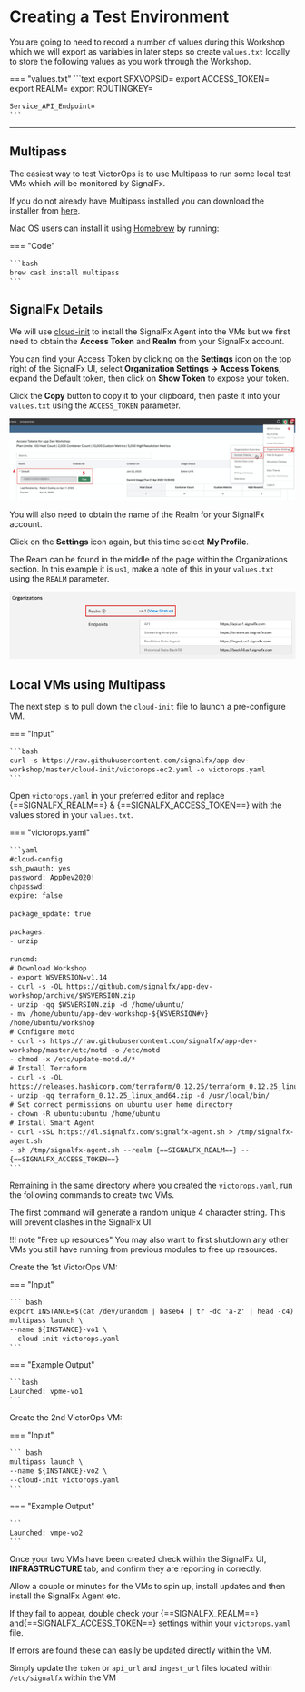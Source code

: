 # Creating a Test Environment

You are going to need to record a number of values during this Workshop which we will export as variables in later steps so create `values.txt` locally to store the following values as you work through the Workshop.

=== "values.txt"
    ```text
    export SFXVOPSID=
    export ACCESS_TOKEN=
    export REALM=
    export ROUTINGKEY=

    Service_API_Endpoint=
    ```

---

## Multipass

The easiest way to test VictorOps is to use Multipass to run some local test VMs which will be monitored by SignalFx.

If you do not already have Multipass installed you can download the installer from [here](https://multipass.run/).

Mac OS users can install it using [Homebrew](https://brew.sh/) by running:

=== "Code"

    ```bash
    brew cask install multipass
    ```

## SignalFx Details

We will use [cloud-init](https://cloudinit.readthedocs.io/en/latest/) to install the SignalFx Agent into the VMs but we first need to obtain the **Access Token** and **Realm** from your SignalFx account.

You can find your Access Token by clicking on the **Settings** icon on the top right of the SignalFx UI, select **Organization Settings → Access Tokens**, expand the Default token, then click on **Show Token** to expose your token.

Click the **Copy** button to copy it to your clipboard, then paste it into your `values.txt` using the `ACCESS_TOKEN` parameter.

![Access Token](../../images/victorops/m7-access-token.png)

You will also need to obtain the name of the Realm for your SignalFx account.

Click on the **Settings** icon again, but this time select **My Profile**.

The Ream can be found in the middle of the page within the Organizations section.  In this example it is `us1`, make a note of this in your `values.txt` using the `REALM` parameter.

![Realm](../../images/victorops/m7-realm.png)

## Local VMs using Multipass

The next step is to pull down the `cloud-init` file to launch a pre-configure VM.

=== "Input"

    ```bash
    curl -s https://raw.githubusercontent.com/signalfx/app-dev-workshop/master/cloud-init/victorops-ec2.yaml -o victorops.yaml
    ```

Open `victorops.yaml` in your preferred editor and replace {==SIGNALFX_REALM==} & {==SIGNALFX_ACCESS_TOKEN==} with the values stored in your `values.txt`.

=== "victorops.yaml"

    ```yaml
    #cloud-config
    ssh_pwauth: yes
    password: AppDev2020!
    chpasswd:
    expire: false

    package_update: true

    packages:
    - unzip

    runcmd:
    # Download Workshop
    - export WSVERSION=v1.14
    - curl -s -OL https://github.com/signalfx/app-dev-workshop/archive/$WSVERSION.zip
    - unzip -qq $WSVERSION.zip -d /home/ubuntu/
    - mv /home/ubuntu/app-dev-workshop-${WSVERSION#v} /home/ubuntu/workshop
    # Configure motd
    - curl -s https://raw.githubusercontent.com/signalfx/app-dev-workshop/master/etc/motd -o /etc/motd
    - chmod -x /etc/update-motd.d/*
    # Install Terraform
    - curl -s -OL https://releases.hashicorp.com/terraform/0.12.25/terraform_0.12.25_linux_amd64.zip
    - unzip -qq terraform_0.12.25_linux_amd64.zip -d /usr/local/bin/
    # Set correct permissions on ubuntu user home directory
    - chown -R ubuntu:ubuntu /home/ubuntu
    # Install Smart Agent
    - curl -sSL https://dl.signalfx.com/signalfx-agent.sh > /tmp/signalfx-agent.sh
    - sh /tmp/signalfx-agent.sh --realm {==SIGNALFX_REALM==} -- {==SIGNALFX_ACCESS_TOKEN==}
    ```

Remaining in the same directory where you created the `victorops.yaml`, run the following commands to create two VMs.

The first command will generate a random unique 4 character string. This will prevent clashes in the SignalFx UI.

!!! note "Free up resources"
    You may also want to first shutdown any other VMs you still have running from previous modules to free up resources.

Create the 1st VictorOps VM:

=== "Input"

    ``` bash
    export INSTANCE=$(cat /dev/urandom | base64 | tr -dc 'a-z' | head -c4)
    multipass launch \
    --name ${INSTANCE}-vo1 \
    --cloud-init victorops.yaml
    ```

=== "Example Output"

    ```bash
    Launched: vpme-vo1
    ```

Create the 2nd VictorOps VM:

=== "Input"

    ``` bash
    multipass launch \
    --name ${INSTANCE}-vo2 \
    --cloud-init victorops.yaml
    ```

=== "Example Output"

    ```
    Launched: vmpe-vo2
    ```

Once your two VMs have been created check within the SignalFx UI, **INFRASTRUCTURE** tab, and confirm they are reporting in correctly.

Allow a couple or minutes for the VMs to spin up, install updates and then install the SignalFx Agent etc.

If they fail to appear, double check your {==SIGNALFX_REALM==} and{==SIGNALFX_ACCESS_TOKEN==} settings within your `victorops.yaml` file.

If errors are found these can easily be updated directly within the VM.

Simply update the `token` or `api_url` and `ingest_url` files located within `/etc/signalfx` within the VM
